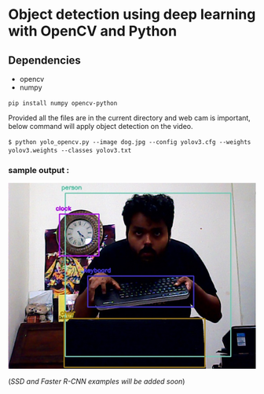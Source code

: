 # Object detection using deep learning with OpenCV and Python 


## Dependencies
  * opencv
  * numpy
  
`pip install numpy opencv-python`

Provided all the files are in the current directory and web cam is important, below command will apply object detection on the video.
 
 `$ python yolo_opencv.py --image dog.jpg --config yolov3.cfg --weights yolov3.weights --classes yolov3.txt`
 
 
 ### sample output :
 ![](object-detection.jpg)
  
 (_SSD and Faster R-CNN examples will be added soon_)
